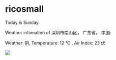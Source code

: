 # ricosmall

Today is Sunday.

Weather infomation of 深圳市南山区， 广东省， 中国: 

Weather: 阴, Temperature: 12 ℃ , Air Index: 23 优

<img src="https://github-readme-stats.vercel.app/api?username=ricosmall&show_icons=true" />
